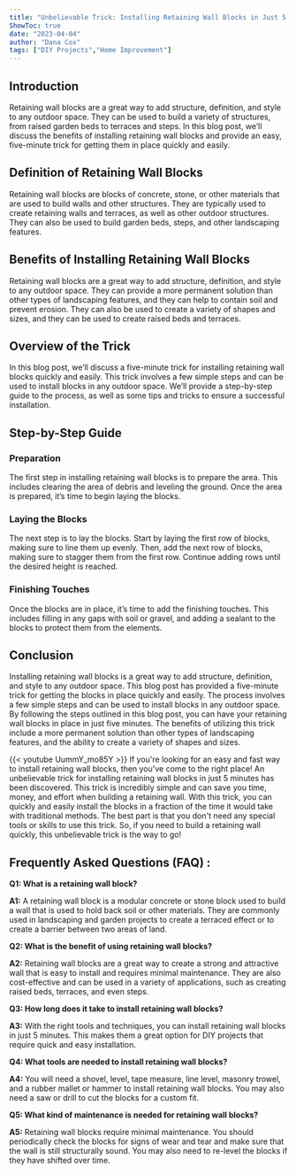 ```yaml
---
title: "Unbelievable Trick: Installing Retaining Wall Blocks in Just 5 Minutes!"
ShowToc: true 
date: "2023-04-04"
author: "Dana Cox" 
tags: ["DIY Projects","Home Improvement"]
---
```

## Introduction

Retaining wall blocks are a great way to add structure, definition, and style to any outdoor space. They can be used to build a variety of structures, from raised garden beds to terraces and steps. In this blog post, we’ll discuss the benefits of installing retaining wall blocks and provide an easy, five-minute trick for getting them in place quickly and easily.

## Definition of Retaining Wall Blocks

Retaining wall blocks are blocks of concrete, stone, or other materials that are used to build walls and other structures. They are typically used to create retaining walls and terraces, as well as other outdoor structures. They can also be used to build garden beds, steps, and other landscaping features.

## Benefits of Installing Retaining Wall Blocks

Retaining wall blocks are a great way to add structure, definition, and style to any outdoor space. They can provide a more permanent solution than other types of landscaping features, and they can help to contain soil and prevent erosion. They can also be used to create a variety of shapes and sizes, and they can be used to create raised beds and terraces.

## Overview of the Trick

In this blog post, we’ll discuss a five-minute trick for installing retaining wall blocks quickly and easily. This trick involves a few simple steps and can be used to install blocks in any outdoor space. We’ll provide a step-by-step guide to the process, as well as some tips and tricks to ensure a successful installation.

## Step-by-Step Guide

### Preparation

The first step in installing retaining wall blocks is to prepare the area. This includes clearing the area of debris and leveling the ground. Once the area is prepared, it’s time to begin laying the blocks.

### Laying the Blocks

The next step is to lay the blocks. Start by laying the first row of blocks, making sure to line them up evenly. Then, add the next row of blocks, making sure to stagger them from the first row. Continue adding rows until the desired height is reached.

### Finishing Touches

Once the blocks are in place, it’s time to add the finishing touches. This includes filling in any gaps with soil or gravel, and adding a sealant to the blocks to protect them from the elements.

## Conclusion

Installing retaining wall blocks is a great way to add structure, definition, and style to any outdoor space. This blog post has provided a five-minute trick for getting the blocks in place quickly and easily. The process involves a few simple steps and can be used to install blocks in any outdoor space. By following the steps outlined in this blog post, you can have your retaining wall blocks in place in just five minutes. The benefits of utilizing this trick include a more permanent solution than other types of landscaping features, and the ability to create a variety of shapes and sizes.

{{< youtube UummY_mo85Y >}} 
If you're looking for an easy and fast way to install retaining wall blocks, then you've come to the right place! An unbelievable trick for installing retaining wall blocks in just 5 minutes has been discovered. This trick is incredibly simple and can save you time, money, and effort when building a retaining wall. With this trick, you can quickly and easily install the blocks in a fraction of the time it would take with traditional methods. The best part is that you don't need any special tools or skills to use this trick. So, if you need to build a retaining wall quickly, this unbelievable trick is the way to go!

## Frequently Asked Questions (FAQ) :
**Q1: What is a retaining wall block?**

**A1:** A retaining wall block is a modular concrete or stone block used to build a wall that is used to hold back soil or other materials. They are commonly used in landscaping and garden projects to create a terraced effect or to create a barrier between two areas of land. 

**Q2: What is the benefit of using retaining wall blocks?**

**A2:** Retaining wall blocks are a great way to create a strong and attractive wall that is easy to install and requires minimal maintenance. They are also cost-effective and can be used in a variety of applications, such as creating raised beds, terraces, and even steps. 

**Q3: How long does it take to install retaining wall blocks?**

**A3:** With the right tools and techniques, you can install retaining wall blocks in just 5 minutes. This makes them a great option for DIY projects that require quick and easy installation. 

**Q4: What tools are needed to install retaining wall blocks?**

**A4:** You will need a shovel, level, tape measure, line level, masonry trowel, and a rubber mallet or hammer to install retaining wall blocks. You may also need a saw or drill to cut the blocks for a custom fit. 

**Q5: What kind of maintenance is needed for retaining wall blocks?**

**A5:** Retaining wall blocks require minimal maintenance. You should periodically check the blocks for signs of wear and tear and make sure that the wall is still structurally sound. You may also need to re-level the blocks if they have shifted over time.





